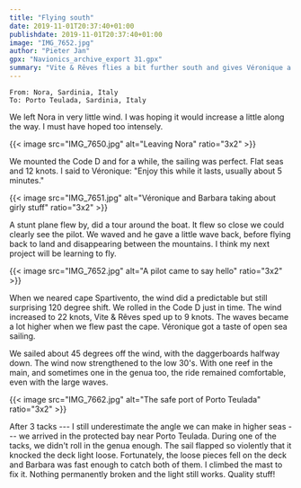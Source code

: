 ```yaml
---
title: "Flying south"
date: 2019-11-01T20:37:40+01:00
publishdate: 2019-11-01T20:37:40+01:00
image: "IMG_7652.jpg"
author: "Pieter Jan"
gpx: "Navionics_archive_export 31.gpx"
summary: "Vite & Rêves flies a bit further south and gives Véronique a small taste of open sea sailing."
---
```


`From: Nora, Sardinia, Italy`<br/>
`To: Porto Teulada, Sardinia, Italy`

We left Nora in very little wind. I was hoping it would increase a little along the way. I must have hoped too intensely.

{{< image src="IMG_7650.jpg" alt="Leaving Nora" ratio="3x2" >}}

We mounted the Code D and for a while, the sailing was perfect. Flat seas and 12 knots. I said to Véronique: "Enjoy this while it lasts, usually about 5 minutes."

{{< image src="IMG_7651.jpg" alt="Véronique and Barbara taking about girly stuff" ratio="3x2" >}}

A stunt plane flew by, did a tour around the boat. It flew so close we could clearly see the pilot. We waved and he gave a little wave back, before flying back to land and disappearing between the mountains. I think my next project will be learning to fly.

{{< image src="IMG_7652.jpg" alt="A pilot came to say hello" ratio="3x2" >}}

When we neared cape Spartivento, the wind did a predictable but still surprising 120 degree shift. We rolled in the Code D just in time. The wind increased to 22 knots, Vite & Rêves sped up to 9 knots. The waves became a lot higher when we flew past the cape. Véronique got a taste of open sea sailing.

We sailed about 45 degrees off the wind, with the daggerboards halfway down. The wind now strengthened to the low 30's. With one reef in the main, and sometimes one in the genua too, the ride remained comfortable, even with the large waves.

{{< image src="IMG_7662.jpg" alt="The safe port of Porto Teulada" ratio="3x2" >}}

After 3 tacks --- I still underestimate the angle we can make in higher seas --- we arrived in the protected bay near Porto Teulada. During one of the tacks, we didn't roll in the genua enough. The sail flapped so violently that it knocked the deck light loose. Fortunately, the loose pieces fell on the deck and Barbara was fast enough to catch both of them. I climbed the mast to fix it. Nothing permanently broken and the light still works. Quality stuff!
